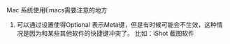 Mac 系统使用Emacs需要注意的地方

1. 可以通过设置使得Optional 表示Meta键，但是有时候可能会不生效，这种情况是因为和某些其他软件的快捷键冲突了。
   比如：iShot 截图软件